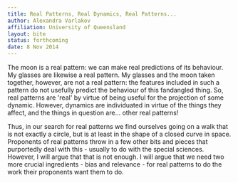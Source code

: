 ```yaml
---
title: Real Patterns, Real Dynamics, Real Patterns...
author: Alexandra Varlakov
affiliation: University of Queensland
layout: bite
status: forthcoming
date: 8 Nov 2014
---
```


The moon is a real pattern: we can make real predictions of its behaviour. My glasses are likewise a real pattern. My glasses and the moon taken together, however, are not a real pattern: the features included in such a pattern do not usefully predict the behaviour of this fandangled thing. So, real patterns are 'real' by virtue of being useful for the projection of some dynamic. However, dynamics are individuated in virtue of the things they affect, and the things in question are... other real patterns!   

Thus, in our search for real patterns we find ourselves going on a walk that is not exactly a circle, but is at least in the shape of a closed curve in space. Proponents of real patterns throw in a few other bits and pieces that purportedly deal with this - usually to do with the special sciences. However, I will argue that that is not enough. I will argue that we need two more crucial ingredients - bias and relevance - for real patterns to do the work their proponents want them to do. 
